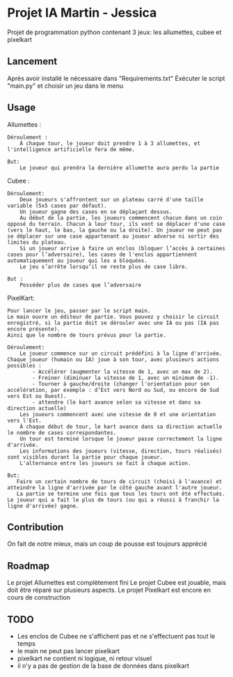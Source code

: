 # Projet IA Martin - Jessica

Projet de programmation python contenant 3 jeux: les allumettes, cubee et pixelkart

## Lancement

Après avoir installé le nécessaire dans "Requirements.txt"
Éxécuter le script "main.py" et choisir un jeu dans le menu

## Usage

Allumettes : 

    Déroulement :
        À chaque tour, le joueur doit prendre 1 à 3 allumettes, et l'intelligence artificielle fera de même.
    
    But:
        Le joueur qui prendra la dernière allumette aura perdu la partie

Cubee :

    Déroulement:
        Deux joueurs s'affrontent sur un plateau carré d'une taille variable (5x5 cases par défaut).
        Un joueur gagne des cases en se déplaçant dessus.
        Au début de la partie, les joueurs commencent chacun dans un coin opposé du terrain. Chacun à leur tour, ils vont se déplacer d'une case (vers le haut, le bas, la gauche ou la droite). Un joueur ne peut pas se déplacer sur une case appartenant au joueur adverse ni sortir des limites du plateau.
        Si un joueur arrive à faire un enclos (bloquer l’accès à certaines cases pour l’adversaire), les cases de l'enclos appartiennent automatiquement au joueur qui les a bloquées.
        Le jeu s’arrête lorsqu’il ne reste plus de case libre.

    But :
        Posséder plus de cases que l’adversaire

PixelKart: 

    Pour lancer le jeu, passer par le script main.
    Le main ouvre un éditeur de partie. Vous pouvez y choisir le circuit enregistré, si la partie doit se dérouler avec une IA ou pas (IA pas encore présente). 
    Ainsi que le nombre de tours prévus pour la partie. 

    Déroulement: 
        Le joueur commence sur un circuit prédéfini à la ligne d'arrivée. Chaque joueur (humain ou IA) joue à son tour, avec plusieurs actions possibles :
            - Accélérer (augmenter la vitesse de 1, avec un max de 2).
            - Freiner (diminuer la vitesse de 1, avec un minimum de -1).
            - Tourner à gauche/droite (changer l'orientation pour son accélération, par exemple : d’Est vers Nord ou Sud, ou encore de Sud vers Est ou Ouest).
            - attendre (le kart avance selon sa vitesse et dans sa direction actuelle)
        Les joueurs commencent avec une vitesse de 0 et une orientation vers l'Est.
        À chaque début de tour, le kart avance dans sa direction actuelle le nombre de cases correspondantes.
        Un tour est terminé lorsque le joueur passe correctement la ligne d'arrivée.
        Les informations des joueurs (vitesse, direction, tours réalisés) sont visibles durant la partie pour chaque joueur.
        L'alternance entre les joueurs se fait à chaque action.
    
    But: 
       Faire un certain nombre de tours de circuit (choisi à l'avance) et atteindre la ligne d'arrivée par le côté gauche avant l'autre joueur.
       La partie se termine une fois que tous les tours ont été effectués. Le joueur qui a fait le plus de tours (ou qui a réussi à franchir la ligne d'arrivée) gagne.

## Contribution

On fait de notre mieux, mais un coup de pousse est toujours apprécié

## Roadmap

Le projet Allumettes est complètement fini
Le projet Cubee est jouable, mais doit être réparé sur plusieurs aspects.
Le projet Pixelkart est encore en cours de construction

## TODO

- Les enclos de Cubee ne s'affichent pas et ne s'effectuent pas tout le temps
- le main ne peut pas lancer pixelkart
- pixelkart ne contient ni logique, ni retour visuel
- il n'y a pas de gestion de la base de données dans pixelkart
